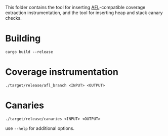 This folder contains the tool for inserting [AFL](https://github.com/google/AFL)-compatible coverage extraction instrumentation, and the tool for inserting heap and stack canary checks.

# Building

`cargo build --release`

# Coverage instrumentation

`./target/release/afl_branch <INPUT> <OUTPUT>`

# Canaries

`./target/release/canaries <INPUT> <OUTPUT>`

use `--help` for additional options.

